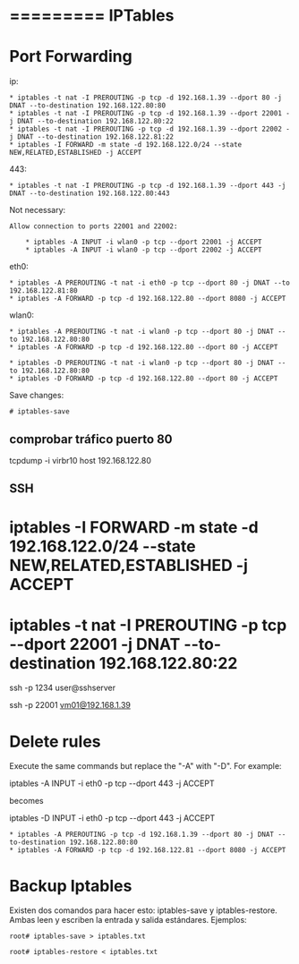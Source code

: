 =========
IPTables
=========

Port Forwarding
================

ip:

    * iptables -t nat -I PREROUTING -p tcp -d 192.168.1.39 --dport 80 -j DNAT --to-destination 192.168.122.80:80
    * iptables -t nat -I PREROUTING -p tcp -d 192.168.1.39 --dport 22001 -j DNAT --to-destination 192.168.122.80:22
    * iptables -t nat -I PREROUTING -p tcp -d 192.168.1.39 --dport 22002 -j DNAT --to-destination 192.168.122.81:22
    * iptables -I FORWARD -m state -d 192.168.122.0/24 --state NEW,RELATED,ESTABLISHED -j ACCEPT

443:

    * iptables -t nat -I PREROUTING -p tcp -d 192.168.1.39 --dport 443 -j DNAT --to-destination 192.168.122.80:443

Not necessary:

    Allow connection to ports 22001 and 22002:

        * iptables -A INPUT -i wlan0 -p tcp --dport 22001 -j ACCEPT
        * iptables -A INPUT -i wlan0 -p tcp --dport 22002 -j ACCEPT

eth0:

    * iptables -A PREROUTING -t nat -i eth0 -p tcp --dport 80 -j DNAT --to 192.168.122.81:80
    * iptables -A FORWARD -p tcp -d 192.168.122.80 --dport 8080 -j ACCEPT

wlan0:

    * iptables -A PREROUTING -t nat -i wlan0 -p tcp --dport 80 -j DNAT --to 192.168.122.80:80
    * iptables -A FORWARD -p tcp -d 192.168.122.80 --dport 80 -j ACCEPT

    * iptables -D PREROUTING -t nat -i wlan0 -p tcp --dport 80 -j DNAT --to 192.168.122.80:80
    * iptables -D FORWARD -p tcp -d 192.168.122.80 --dport 80 -j ACCEPT

Save changes:

    # iptables-save

comprobar tráfico puerto 80
----------------------------

tcpdump -i virbr10 host 192.168.122.80

SSH
----

# iptables -I FORWARD -m state -d 192.168.122.0/24 --state NEW,RELATED,ESTABLISHED -j ACCEPT
# iptables -t nat -I PREROUTING -p tcp --dport 22001 -j DNAT --to-destination 192.168.122.80:22

ssh -p 1234 user@sshserver

ssh -p 22001 vm01@192.168.1.39

Delete rules
=============

Execute the same commands but replace the "-A" with "-D". For example:

iptables -A INPUT -i eth0 -p tcp --dport 443 -j ACCEPT

becomes

iptables -D INPUT -i eth0 -p tcp --dport 443 -j ACCEPT

    * iptables -A PREROUTING -p tcp -d 192.168.1.39 --dport 80 -j DNAT --to-destination 192.168.122.80:80
    * iptables -A FORWARD -p tcp -d 192.168.122.81 --dport 8080 -j ACCEPT

Backup Iptables
================

Existen dos comandos para hacer esto: iptables-save y iptables-restore. Ambas leen y escriben la entrada y salida estándares. Ejemplos:

    root# iptables-save > iptables.txt  
     
    root# iptables-restore < iptables.txt

